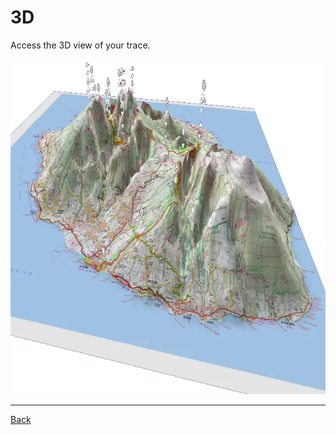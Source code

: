 # 3D

Access the 3D view of your trace.

<img src="3d.webp" width="800" height="536" />

----

[Back](#..)
